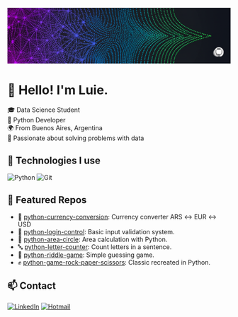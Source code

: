 ![](https://github.com/luisbotteri/luisbotteri/blob/c75834279f054d2af96b8265a8893861aac05558/portrait-image.png)
# 👋 Hello! I'm Luie.

🎓 Data Science Student  
🐍 Python Developer  
🌍 From Buenos Aires, Argentina  
🚀 Passionate about solving problems with data

## 🧰 Technologies I use

![Python](https://img.shields.io/badge/Python-3776AB?style=flat&logo=python&logoColor=white)
![Git](https://img.shields.io/badge/Git-F05032?style=flat&logo=git&logoColor=white)

## 📌 Featured Repos

- 💱 [python-currency-conversion](https://github.com/luisbotteri/python-conversion-monedas): Currency converter ARS ↔ EUR ↔ USD  
- 🔐 [python-login-control](https://github.com/luisbotteri/python-control-ingreso): Basic input validation system.
- 🧮 [python-area-circle](https://github.com/luisbotteri/python-area-circulo): Area calculation with Python.
- 🔤 [python-letter-counter](https://github.com/luisbotteri/python-contador-letras): Count letters in a sentence.
- 🎲 [python-riddle-game](https://github.com/luisbotteri/python-juego-adivinanza): Simple guessing game.
- ✊ [python-game-rock-paper-scissors](https://github.com/luisbotteri/python-juego-ppt): Classic recreated in Python.


## 📫 Contact

[![LinkedIn](https://img.shields.io/badge/LinkedIn-blue?style=flat&logo=linkedin&logoColor=white)](https://www.linkedin.com/in/luisbotteri/)
[![Hotmail](https://img.shields.io/badge/hotmail-grey?style=flat&logo=gmail&logoColor=white)](mailto:luisbotteri30@hotmail.com)
